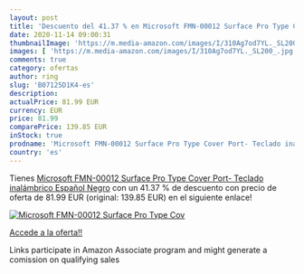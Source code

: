 ```yaml
---
layout: post
title: 'Descuento del 41.37 % en Microsoft FMN-00012 Surface Pro Type Cov'
date: 2020-11-14 09:00:31
thumbnailImage: 'https://m.media-amazon.com/images/I/310Ag7od7YL._SL200_.jpg'
images: [ 'https://m.media-amazon.com/images/I/310Ag7od7YL._SL200_.jpg' ]
comments: true
category: ofertas
author: ring
slug: 'B07125D1K4-es'
description:
actualPrice: 81.99 EUR
currency: EUR
price: 81.99
comparePrice: 139.85 EUR
inStock: true
prodname: 'Microsoft FMN-00012 Surface Pro Type Cover Port- Teclado inalámbrico  Español  Negro'
country: 'es'
---
```


Tienes [Microsoft FMN-00012 Surface Pro Type Cover Port- Teclado inalámbrico  Español  Negro](https://www.amazon.es/dp/B07125D1K4/?tag=tolees-21) con un 41.37 % de descuento con precio de oferta de 81.99 EUR (original: 139.85 EUR) en el siguiente enlace!

[![Microsoft FMN-00012 Surface Pro Type Cov](https://m.media-amazon.com/images/I/310Ag7od7YL._SL200_.jpg)](https://www.amazon.es/dp/B07125D1K4/?tag=tolees-21)

[Accede a la oferta!!](https://www.amazon.es/dp/B07125D1K4/?tag=tolees-21)

Links participate in Amazon Associate program and might generate a comission on qualifying sales


